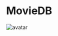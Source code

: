 # MovieDB

<img src="https://i.ytimg.com/vi/2xGZe2qvuZo/hqdefault.jpg" class="pquote-avatar" alt="avatar">
